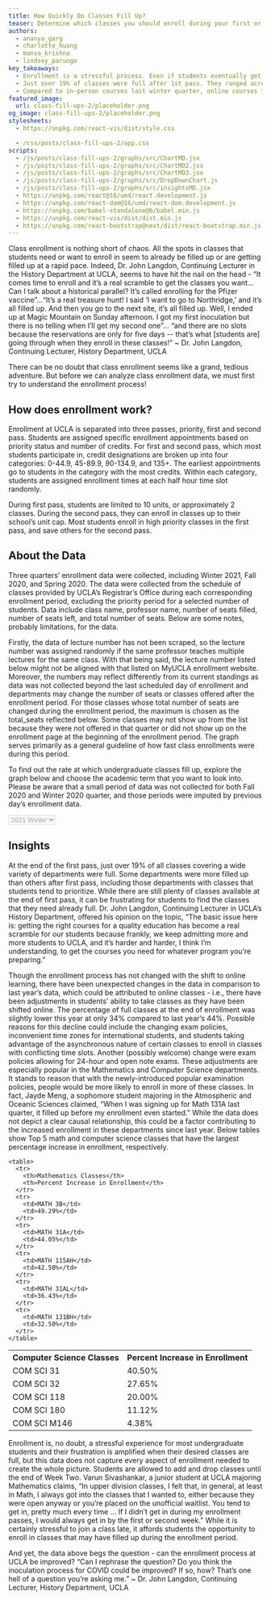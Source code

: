 ```yaml
---
title: How Quickly Do Classes Fill Up?
teaser: Determine which classes you should enroll during your first or second pass, based on analysis of Spring 2020, Fall 2020, and Winter 2021 Quarter Enrollment Data
authors:
  - ananya_garg
  - charlotte_huang
  - mansa_krishna
  - lindsey_parungo
key_takeaways:
  - Enrollment is a stressful process. Even if students eventually get the classes that they need, many classes fill up before freshman and sophomores have a chance to enroll.
  - Just over 19% of classes were full after 1st pass. They ranged across departments, with the three fullest by percentage being Global Studies, English Composition, and Physiological Science.
  - Compared to in-person courses last winter quarter, online courses this quarter showed an up to 50% increased enrollment in Math and Computer Science classes, especially lower division courses.
featured_image:
  url: class-fill-ups-2/placeholder.png
og_image: class-fill-ups-2/placeholder.png
stylesheets:
  - https://unpkg.com/react-vis/dist/style.css

  - /css/posts/class-fill-ups-2/app.css
scripts:
  - /js/posts/class-fill-ups-2/graphs/src/ChartMD.jsx
  - /js/posts/class-fill-ups-2/graphs/src/ChartMD2.jsx
  - /js/posts/class-fill-ups-2/graphs/src/ChartMD3.jsx
  - /js/posts/class-fill-ups-2/graphs/src/DropDownChart.js
  - /js/posts/class-fill-ups-2/graphs/src/insightsMD.jsx
  - https://unpkg.com/react@16/umd/react.development.js
  - https://unpkg.com/react-dom@16/umd/react-dom.development.js
  - https://unpkg.com/babel-standalone@6/babel.min.js
  - https://unpkg.com/react-vis/dist/dist.min.js
  - https://unpkg.com/react-bootstrap@next/dist/react-bootstrap.min.js
---
```


Class enrollment is nothing short of chaos. All the spots in classes that students need or want to enroll in seem to already be filled up or are getting filled up at a rapid pace. Indeed, Dr. John Langdon, Continuing Lecturer in the History Department at UCLA, seems to have hit the nail on the head - “It comes time to enroll and it’s a real scramble to get the classes you want… Can I talk about a historical parallel? It’s called enrolling for the Pfizer vaccine”...“It’s a real treasure hunt! I said ‘I want to go to Northridge,’ and it’s all filled up. And then you go to the next site, it’s all filled up. Well, I ended up at Magic Mountain on Sunday afternoon. I got my first inoculation but there is no telling when I’ll get my second one”... “and there are no slots because the reservations are only for five days -- that’s what [students are] going through when they enroll in these classes!” ~ Dr. John Langdon, Continuing Lecturer, History Department, UCLA

There can be no doubt that class enrollment seems like a grand, tedious adventure. But before we can analyze class enrollment data, we must first try to understand the enrollment process!

## How does enrollment work?

Enrollment at UCLA is separated into three passes, priority, first and second pass. Students are assigned specific enrollment appointments based on priority status and number of credits. For first and second pass, which most students participate in, credit designations are broken up into four categories: 0-44.9, 45-89.9, 90-134.9, and 135+. The earliest appointments go to students in the category with the most credits. Within each category, students are assigned enrollment times at each half hour time slot randomly.

During first pass, students are limited to 10 units, or approximately 2 classes. During the second pass, they can enroll in classes up to their school’s unit cap. Most students enroll in high priority classes in the first pass, and save others for the second pass.

## About the Data

Three quarters’ enrollment data were collected, including Winter 2021, Fall 2020, and Spring 2020. The data were collected from the schedule of classes provided by UCLA’s Registrar’s Office during each corresponding enrollment period, excluding the priority period for a selected number of students. Data include class name, professor name, number of seats filled, number of seats left, and total number of seats. Below are some notes, probably limitations, for the data.  

Firstly, the data of lecture number has not been scraped, so the lecture number was assigned randomly if the same professor teaches multiple lectures for the same class. With that being said, the lecture number listed below might not be aligned with that listed on MyUCLA enrollment website. Moreover, the numbers may reflect differently from its current standings as data was not collected beyond the last scheduled day of enrollment and departments may change the number of seats or classes offered after the enrollment period. For those classes whose total number of seats are changed during the enrollment period, the maximum is chosen as the total_seats reflected below. Some classes may not show up from the list because they were not offered in that quarter or did not show up on the enrollment page at the beginning of the enrollment period. The graph serves primarily as a general guideline of how fast class enrollments were during this period.

To find out the rate at which undergraduate classes fill up, explore the graph below and choose the academic term that you want to look into. Please be aware that a small period of data was not collected for both Fall 2020 and Winter 2020 quarter, and those periods were imputed by previous day’s enrollment data.   

<!-- Chart container -->
<select id="selectMe" class = "selectgroup" disabled>
    <option value="chartMD_winter">2021 Winter</option>
    <option value="chartMD_fall">2020 FALL</option>
    <option value="chartMD_spring">2020 Spring</option>
</select>

<div id="chartMD_winter" class="group" ></div>
<div id="chartMD_fall" class="group" ></div>
<div id="chartMD_spring" class="group" ></div>

## Insights

At the end of the first pass, just over 19% of all classes covering a wide variety of departments were full. Some departments were more filled up than others after first pass, including those departments with classes that students tend to prioritize. While there are still plenty of classes available at the end of first pass, it can be frustrating for students to find the classes that they need already full. Dr. John Langdon, Continuing Lecturer in UCLA’s History Department, offered his opinion on the topic, “The basic issue here is: getting the right courses for a quality education has become a real scramble for our students because frankly, we keep admitting more and more students to UCLA, and it’s harder and harder, I think I’m understanding, to get the courses you need for whatever program you’re preparing.”

<div id="insightsMD"></div>

Though the enrollment process has not changed with the shift to online learning, there have been unexpected changes in the data in comparison to last year’s data, which could be attributed to online classes - i.e., there have been adjustments in students’ ability to take classes as they have been shifted online. The percentage of full classes at the end of enrollment was slightly lower this year at only 34% compared to last year’s 44%. Possible reasons for this decline could include the changing exam policies, inconvenient time zones for international students, and students taking advantage of the asynchronous nature of certain classes to enroll in classes with conflicting time slots. Another (possibly welcome) change were exam policies allowing for 24-hour and open note exams. These adjustments are especially popular in the Mathematics and Computer Science departments. It stands to reason that with the newly-introduced popular examination policies, people would be more likely to enroll in more of these classes. In fact, Jayde Meng, a sophomore student majoring in the Atmospheric and Oceanic Sciences claimed, “When I was signing up for Math 131A last quarter, it filled up before my enrollment even started.” While the data does not depict a clear causal relationship, this could be a factor contributing to the increased enrollment in these departments since last year. Below tables show Top 5 math and computer science classes that have the largest percentage increase in enrollment, respectively.

<div class="float-container">
  <div class="float-child">

    <table>
      <tr>
        <th>Mathematics Classes</th>
        <th>Percent Increase in Enrollment</th>
      </tr>
      <tr>
        <td>MATH 3B</td>
        <td>49.29%</td>
      </tr>
      <tr>
        <td>MATH 31A</td>
        <td>44.05%</td>
      </tr>
      <tr>
        <td>MATH 115AH</td>
        <td>42.50%</td>
      </tr>
      <tr>
        <td>MATH 31AL</td>
        <td>36.43%</td>
      </tr>
      <tr>
        <td>MATH 131BH</td>
        <td>32.50%</td>
      </tr>
    </table>
  </div>

  <div class="float-child">
    <table>
      <tr>
        <th>Computer Science Classes</th>
        <th>Percent Increase in Enrollment</th>
      </tr>
      <tr>
        <td>COM SCI 31</td>
        <td>40.50%</td>
      </tr>
      <tr>
        <td>COM SCI 32</td>
        <td>27.65%</td>
      </tr>
      <tr>
        <td>COM SCI 118</td>
        <td>20.00%</td>
      </tr>
      <tr>
        <td>COM SCI 180</td>
        <td>11.12%</td>
      </tr>
      <tr>
        <td>COM SCI M146</td>
        <td>4.38%</td>
      </tr>
    </table>
  </div>
</div>

Enrollment is, no doubt, a stressful experience for most undergraduate students and their frustration is amplified when their desired classes are full, but this data does not capture every aspect of enrollment needed to create the whole picture. Students are allowed to add and drop classes until the end of Week Two. Varun Sivashankar, a junior student at UCLA majoring Mathematics claims, “In upper division classes, I felt that, in general, at least in Math, I always got into the classes that I wanted to, either because they were open anyway or you’re placed on the unofficial waitlist. You tend to get in, pretty much every time … If I didn’t get in during my enrollment passes, I would always get in by the first or second week.” While it is certainly stressful to join a class late, it affords students the opportunity to enroll in classes that may have filled up during the enrollment period.

And yet, the data above begs the question - can the enrollment process at UCLA be improved?
“Can I rephrase the question? Do you think the inoculation process for COVID could be improved? If so, how? That’s one hell of a question you’re asking me.” ~ Dr. John Langdon, Continuing Lecturer, History Department, UCLA

<script src="https://unpkg.com/react-vis/dist/dist.min.js"></script>
<script src="https://unpkg.com/react@16/umd/react.development.js" crossorigin></script>
<script src="https://unpkg.com/react-dom@16/umd/react-dom.development.js" crossorigin></script>
<script src="https://unpkg.com/babel-standalone@6/babel.min.js"></script>
<script src="https://unpkg.com/react-bootstrap@next/dist/react-bootstrap.min.js" crossorigin></script>
<script src="https://ajax.googleapis.com/ajax/libs/jquery/2.1.3/jquery.min.js"></script>

<script type="text/babel" src="/js/posts/class-fill-ups-2/graphs/src/ChartMD.jsx"></script>
<script type="text/babel" src="/js/posts/class-fill-ups-2/graphs/src/ChartMD2.jsx"></script>
<script type="text/babel" src="/js/posts/class-fill-ups-2/graphs/src/ChartMD3.jsx"></script>
<script type="text/babel" src="/js/posts/class-fill-ups-2/graphs/src/DropDownChart.js"></script>
<script type="text/babel" src="/js/posts/class-fill-ups-2/graphs/src/insightsMD.jsx"></script>
